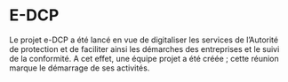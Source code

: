 # E-DCP
Le projet e-DCP a été lancé en vue de digitaliser les services de l’Autorité de protection et de faciliter ainsi les démarches des entreprises et le suivi de la conformité. A cet effet, une équipe projet a été créée ; cette réunion marque le démarrage de ses activités.
